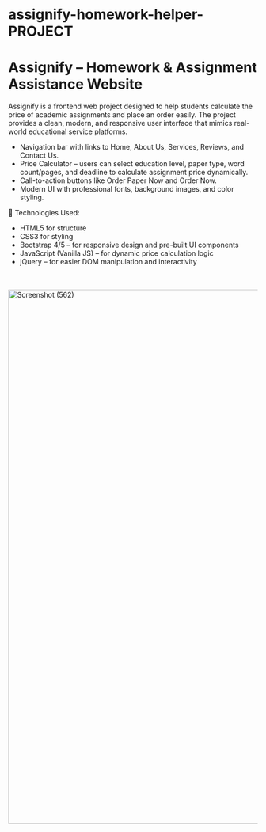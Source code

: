 # assignify-homework-helper-PROJECT


<h1>Assignify – Homework & Assignment Assistance Website</h1>

Assignify is a frontend web project designed to help students calculate the price of academic assignments and place an order easily. The project provides a clean, modern, and responsive user interface that mimics real-world educational service platforms.


 <ul>
<li>Navigation bar with links to Home, About Us, Services, Reviews, and Contact Us.</li> 
<li>Price Calculator – users can select education level, paper type, word count/pages, and deadline to calculate assignment price dynamically.</li> 
<li>Call-to-action buttons like Order Paper Now and Order Now.</li> 
<li>Modern UI with professional fonts, background images, and color styling.</li>
</ul>

🔹 Technologies Used:

 <ul>
      <li>HTML5 for structure</li>
      <li>CSS3 for styling</li>
      <li>Bootstrap 4/5 – for responsive design and pre-built UI components</li>
 <li>JavaScript (Vanilla JS) – for dynamic price calculation logic</li>

  <li>jQuery – for easier DOM manipulation and interactivity</li>
    </ul>
    <br><br>
    <img width="1920" height="1080" alt="Screenshot (562)" src="https://github.com/user-attachments/assets/388125cc-2e55-4d84-84a3-e128a2900da4" />


      
